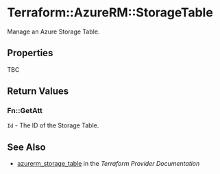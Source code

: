# Terraform::AzureRM::StorageTable

Manage an Azure Storage Table.

## Properties

TBC

## Return Values

### Fn::GetAtt

`Id` - The ID of the Storage Table.

## See Also

* [azurerm_storage_table](https://www.terraform.io/docs/providers/azurerm/r/storage_table.html) in the _Terraform Provider Documentation_